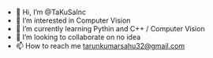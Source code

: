 - 👋 Hi, I’m @TaKuSaInc
- 👀 I’m interested in Computer Vision
- 🌱 I’m currently learning Pythin and C++ / Computer Vision
- 💞️ I’m looking to collaborate on no idea
- 📫 How to reach me tarunkumarsahu32@gmail.com

<!---
TaKuSaInc/TaKuSaInc is a ✨ special ✨ repository because its `README.md` (this file) appears on your GitHub profile.
You can click the Preview link to take a look at your changes.
--->
